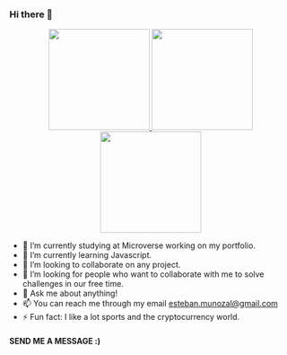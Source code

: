 ### Hi there 👋

<div align="center">
<a href="https://github.com/estebanmual/github-readme-stats">
  <img height="180em"  src="https://github-readme-stats.vercel.app/api?username=estebanmual&count_private=true&show_icons=true&include_all_commits=true" />
  <img  height="180em" src="https://github-readme-stats.vercel.app/api/top-langs/?username=estebanmual&layout=compact" />
  <img  align="center" height="180em" src="https://github-readme-stats.vercel.app/api/wakatime?username=estebanmual" />
</a>
</div>


- 🔭 I’m currently studying at Microverse working on my portfolio.
- 🌱 I’m currently learning Javascript.
- 👯 I’m looking to collaborate on any project.
- 🤔 I’m looking for people who want to collaborate with me to solve challenges in our free time. 
- 💬 Ask me about anything!
- 📫 You can reach me through my email esteban.munozal@gmail.com 
- ⚡ Fun fact: I like a lot sports and the cryptocurrency world.

#### SEND ME A MESSAGE :)
